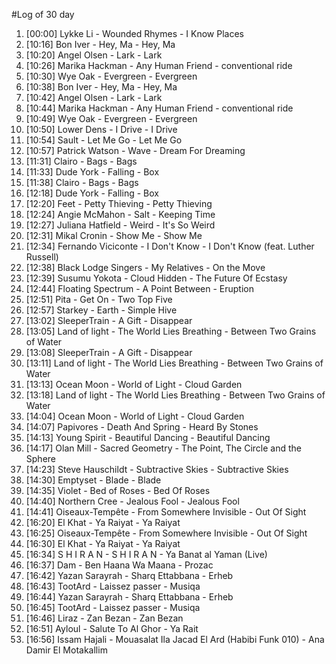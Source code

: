 #Log of 30 day

1. [00:00] Lykke Li - Wounded Rhymes - I Know Places
1. [10:16] Bon Iver - Hey, Ma - Hey, Ma
1. [10:20] Angel Olsen - Lark - Lark
1. [10:26] Marika Hackman - Any Human Friend - conventional ride
1. [10:30] Wye Oak - Evergreen - Evergreen
1. [10:38] Bon Iver - Hey, Ma - Hey, Ma
1. [10:42] Angel Olsen - Lark - Lark
1. [10:44] Marika Hackman - Any Human Friend - conventional ride
1. [10:49] Wye Oak - Evergreen - Evergreen
1. [10:50] Lower Dens - I Drive - I Drive
1. [10:54] Sault - Let Me Go - Let Me Go
1. [10:57] Patrick Watson - Wave - Dream For Dreaming
1. [11:31] Clairo - Bags - Bags
1. [11:33] Dude York - Falling - Box
1. [11:38] Clairo - Bags - Bags
1. [12:18] Dude York - Falling - Box
1. [12:20] Feet - Petty Thieving - Petty Thieving
1. [12:24] Angie McMahon - Salt - Keeping Time
1. [12:27] Juliana Hatfield - Weird - It's So Weird
1. [12:31] Mikal Cronin - Show Me - Show Me
1. [12:34] Fernando Viciconte - I Don't Know - I Don't Know (feat. Luther Russell)
1. [12:38] Black Lodge Singers - My Relatives - On the Move
1. [12:39] Susumu Yokota - Cloud Hidden - The Future Of Ecstasy
1. [12:44] Floating Spectrum - A Point Between - Eruption
1. [12:51] Pita - Get On - Two Top Five
1. [12:57] Starkey - Earth - Simple Hive
1. [13:02] SleeperTrain - A Gift - Disappear
1. [13:05] Land of light - The World Lies Breathing - Between Two Grains of Water
1. [13:08] SleeperTrain - A Gift - Disappear
1. [13:11] Land of light - The World Lies Breathing - Between Two Grains of Water
1. [13:13] Ocean Moon - World of Light - Cloud Garden
1. [13:18] Land of light - The World Lies Breathing - Between Two Grains of Water
1. [14:04] Ocean Moon - World of Light - Cloud Garden
1. [14:07] Papivores - Death And Spring - Heard By Stones
1. [14:13] Young Spirit - Beautiful Dancing - Beautiful Dancing
1. [14:17] Olan Mill - Sacred Geometry - The Point, The Circle and the Sphere
1. [14:23] Steve Hauschildt - Subtractive Skies - Subtractive Skies
1. [14:30] Emptyset - Blade - Blade
1. [14:35] Violet - Bed of Roses - Bed Of Roses
1. [14:40] Northern Cree - Jealous Fool - Jealous Fool
1. [14:41] Oiseaux-Tempête - From Somewhere Invisible - Out Of Sight
1. [16:20] El Khat - Ya Raiyat - Ya Raiyat
1. [16:25] Oiseaux-Tempête - From Somewhere Invisible - Out Of Sight
1. [16:30] El Khat - Ya Raiyat - Ya Raiyat
1. [16:34] S H I R A N - S H I R A N - Ya Banat al Yaman (Live)
1. [16:37] Dam - Ben Haana Wa Maana - Prozac
1. [16:42] Yazan Sarayrah - Sharq Ettabbana - Erheb
1. [16:43] TootArd - Laissez passer - Musiqa
1. [16:44] Yazan Sarayrah - Sharq Ettabbana - Erheb
1. [16:45] TootArd - Laissez passer - Musiqa
1. [16:46] Liraz - Zan Bezan - Zan Bezan
1. [16:51] Ayloul - Salute To Al Ghor - Ya Rait
1. [16:56] Issam Hajali - Mouasalat Ila Jacad El Ard (Habibi Funk 010) - Ana Damir El Motakallim
